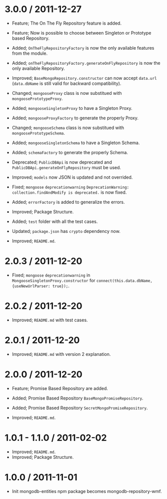 3.0.0 / 2011-12-27
===================

  * Feature; The On The Fly Repository feature is added.
  * Feature; Now is possible to choose between Singleton or Prototype based Repository.

  * Added; `OnTheFlyRepositoryFactory` is now the only available features from the module.
  * Added; `onTheFlyRepositoryFactory.generateOnFlyRepository` is now the only available Repository.
  * Improved; `BaseMongoRepository.constructor` can now accept `data.url` (`data.dbName` is still valid for backward compatibility).
  * Changed; `mongooseProxy` class is now substitued with `mongoosePrototypeProxy`.
  * Added; `mongooseSingletonProxy` to have a Singleton Proxy.
  * Added; `mongooseProxyFactory` to generate the properly Proxy.
  * Changed; `mongooseSchema` class is now substitued with `mongoosePrototypeSchema`.
  * Added; `mongooseSingletonSchema` to have a Singleton Schema.
  * Added; `schemaFactory` to generate the properly Schema.
  * Deprecated; `PublicDBApi` is now deprecated and `PublicDBApi.generateOnFlyRepository` must be used.
  * Improved; `models` now JSON is updated and not overrided.
  * Fixed; `mongoose` `deprecationwarning` `DeprecationWarning: collection.findAndModify is deprecated.` is now fixed.
  * Added; `errorFactory` is added to generalize the errors.
  * Improved; Package Structure.
  * Added; `test` folder with all the test cases.
  * Updated; `package.json` has `crypto` dependency now.
  * Improved; `README.md`.

2.0.3 / 2011-12-20
===================

  * Fixed; `mongoose` `deprecationwarning` in `MongooseSingletonProxy.constructor` for `connect(this.data.dbName, {useNewUrlParser: true});`.

2.0.2 / 2011-12-20
===================

  * Improved; `README.md` with test cases.

2.0.1 / 2011-12-20
===================

  * Improved; `README.md` with version 2 explanation.

2.0.0 / 2011-12-20
===================

  * Feature; Promise Based Repository are added.

  * Added; Promise Based Repository `BaseMongoPromiseRepository`.
  * Added; Promise Based Repository `SecretMongoPromiseRepository`.
  * Improved; `README.md`.

1.0.1 - 1.1.0 / 2011-02-02
==================

  * Improved; `README.md`.
  * Improved; Package Structure.

1.0.0 / 2011-11-01
==================

  * Init mongodb-entities npm package becomes mongodb-repository-wmf.